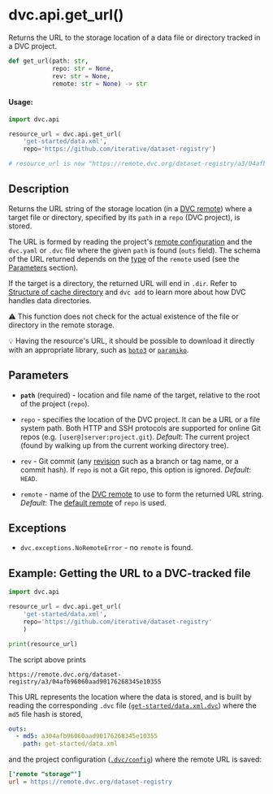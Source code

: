 # dvc.api.get_url()

Returns the URL to the storage location of a data file or directory tracked in a
<abbr>DVC project</abbr>.

```py
def get_url(path: str,
            repo: str = None,
            rev: str = None,
            remote: str = None) -> str
```

#### Usage:

```py
import dvc.api

resource_url = dvc.api.get_url(
    'get-started/data.xml',
    repo='https://github.com/iterative/dataset-registry')

# resource_url is now "https://remote.dvc.org/dataset-registry/a3/04afb96060aad90176268345e10355"
```

## Description

Returns the URL string of the storage location (in a
[DVC remote](/doc/command-reference/remote)) where a target file or directory,
specified by its `path` in a `repo` (<abbr>DVC project</abbr>), is stored.

The URL is formed by reading the project's
[remote configuration](/doc/command-reference/config#remote) and the `dvc.yaml`
or `.dvc` file where the given `path` is found (`outs` field). The schema of the
URL returned depends on the [type][storage-types] of the `remote` used (see the
[Parameters](#parameters) section).

If the target is a directory, the returned URL will end in `.dir`. Refer to
[Structure of cache directory] and `dvc add` to learn more about how DVC handles
data directories.

⚠️ This function does not check for the actual existence of the file or
directory in the remote storage.

💡 Having the resource's URL, it should be possible to download it directly with
an appropriate library, such as [`boto3`] or [`paramiko`].

[storage-types]: /doc/command-reference/remote/add#supported-storage-types
[structure of cache directory]:
  /doc/user-guide/project-structure/internal-files#structure-of-the-cache-directory
[`boto3`]:
  https://boto3.amazonaws.com/v1/documentation/api/latest/reference/services/s3.html#S3.Object.download_fileobj
[`paramiko`]:
  https://docs.paramiko.org/en/stable/api/sftp.html#paramiko.sftp_client.SFTPClient.get

## Parameters

- **`path`** (required) - location and file name of the target, relative to the
  root of the project (`repo`).

- `repo` - specifies the location of the DVC project. It can be a URL or a file
  system path. Both HTTP and SSH protocols are supported for online Git repos
  (e.g. `[user@]server:project.git`). _Default_: The current project
  (found by walking up from the current working directory tree).

- `rev` - Git commit (any [revision](https://git-scm.com/docs/revisions) such as
  a branch or tag name, or a commit hash). If `repo` is not a Git repo, this
  option is ignored. _Default_: `HEAD`.

- `remote` - name of the [DVC remote](/doc/command-reference/remote) to use to
  form the returned URL string. _Default_: The
  [default remote](/doc/command-reference/remote/default) of `repo` is used.

## Exceptions

- `dvc.exceptions.NoRemoteError` - no `remote` is found.

## Example: Getting the URL to a DVC-tracked file

```py
import dvc.api

resource_url = dvc.api.get_url(
    'get-started/data.xml',
    repo='https://github.com/iterative/dataset-registry'
    )

print(resource_url)
```

The script above prints

`https://remote.dvc.org/dataset-registry/a3/04afb96060aad90176268345e10355`

This URL represents the location where the data is stored, and is built by
reading the corresponding `.dvc` file ([`get-started/data.xml.dvc`]) where the
`md5` file hash is stored,

```yaml
outs:
  - md5: a304afb96060aad90176268345e10355
    path: get-started/data.xml
```

and the project configuration ([`.dvc/config`]) where the remote URL is saved:

```ini
['remote "storage"']
url = https://remote.dvc.org/dataset-registry
```

[`.dvc/config`]:
  https://github.com/iterative/dataset-registry/blob/master/.dvc/config
[`get-started/data.xml.dvc`]:
  https://github.com/iterative/dataset-registry/blob/master/get-started/data.xml.dvc
